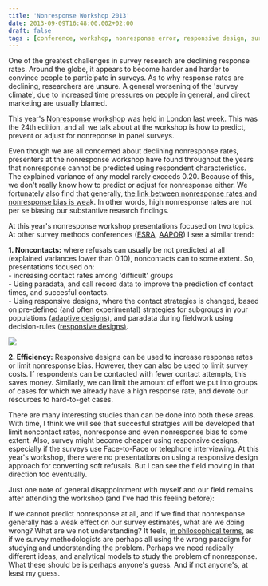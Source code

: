 ```yaml
---
title: 'Nonresponse Workshop 2013'
date: 2013-09-09T16:48:00.002+02:00
draft: false
tags : [conference, workshop, nonresponse error, responsive design, survey error]
---
```


One of the greatest challenges in survey research are declining response rates. Around the globe, it appears to become harder and harder to convince people to participate in surveys. As to why response rates are declining, researchers are unsure. A general worsening of the 'survey climate', due to increased time pressures on people in general, and direct marketing are usually blamed.  
  
This year's [Nonresponse workshop](http://www.nonresponse.org/) was held in London last week. This was the 24th edition, and all we talk about at the workshop is how to predict, prevent or adjust for nonreponse in panel surveys.  
  
Even though we are all concerned about declining nonresponse rates, presenters at the nonresponse workshop have found throughout the years that nonresponse cannot be predicted using respondent characteristics. The explained variance of any model rarely exceeds 0.20. Because of this, we don't really know how to predict or adjust for nonresponse either. We fortunately also find that generally, [the link between nonresponse rates and nonresponse bias is wea](http://poq.oxfordjournals.org/content/72/2/167.short)k. In other words, high nonresponse rates are not per se biasing our substantive research findings.  
  
At this year's nonresponse workshop presentations focused on two topics. At other survey methods conferences ([ESRA](http://www.europeansurveyresearch.org/), [AAPOR](http://www.peterlugtig.com/2013/05/aapor-2013.html)) I see a similar trend:  
  
**1\. Noncontacts:** where refusals can usually be not predicted at all (explained variances lower than 0.10), noncontacts can to some extent. So, presentations focused on:  
\- increasing contact rates among 'difficult' groups  
\- Using paradata, and call record data to improve the prediction of contact times, and succesful contacts.  
\- Using responsive designs, where the contact strategies is changed, based on pre-defined (and often experimental) strategies for subgroups in your populations ([adaptive designs](http://jameswagnersurv.blogspot.co.uk/2010/09/responsive-design-and-adaptive-design.html)), and paradata during fieldwork using decision-rules ([responsive designs)](http://jameswagnersurv.blogspot.co.uk/2010/09/responsive-design-and-adaptive-design.html).  

[](http://www.blogger.com/blogger.g?blogID=7827313755221690631)[![](http://3.bp.blogspot.com/-LsN6mFofS6k/Ui4Q3EI4XCI/AAAAAAAACmk/-Ga_L9ZC6ag/s400/cartoon.jpg)](http://3.bp.blogspot.com/-LsN6mFofS6k/Ui4Q3EI4XCI/AAAAAAAACmk/-Ga_L9ZC6ag/s1600/cartoon.jpg)

**2\. Efficiency:** Responsive designs can be used to increase response rates or limit nonresponse bias. However, they can also be used to limit survey costs. If respondents can be contacted with fewer contact attempts, this saves money. Similarly, we can limit the amount of effort we put into groups of cases for which we already have a high response rate, and devote our resources to hard-to-get cases.  
  
There are many interesting studies than can be done into both these areas. With time, I think we will see that succesful stratgies will be developed that limit noncontact rates, nonresponse and even nonresponse bias to some extent. Also, survey might become cheaper using responsive designs, especially if the surveys use Face-to-Face or telephone interviewing. At this year's workshop, there were no presentations on using a responsive design approach for converting soft refusals. But I can see the field moving in that direction too eventually.  
  
Just one note of general disappointment with myself and our field remains after attending the workshop (and I've had this feeling before):  
  
If we cannot predict nonresponse at all, and if we find that nonresponse generally has a weak effect on our survey estimates, what are we doing wrong? What are we not understanding? It feels, [in philosophical terms,](http://en.wikipedia.org/wiki/Thomas_Kuhn) as if we survey methodologists are perhaps all using the wrong paradigm for studying and understanding the problem. Perhaps we need radically different ideas, and analytical models to study the problem of nonresponse. What these should be is perhaps anyone's guess. And if not anyone's, at least my guess.